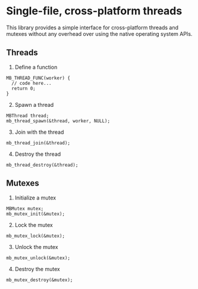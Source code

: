 # Single-file, cross-platform threads
This library provides a simple interface for cross-platform threads and mutexes without any overhead over using the native operating system APIs.

## Threads

1. Define a function
```
MB_THREAD_FUNC(worker) {
  // code here...
  return 0;
}
```

2. Spawn a thread
```
MBThread thread;
mb_thread_spawn(&thread, worker, NULL);
```

3. Join with the thread
```
mb_thread_join(&thread);
```

4. Destroy the thread
```
mb_thread_destroy(&thread);
```

## Mutexes

1. Initialize a mutex
```
MBMutex mutex;
mb_mutex_init(&mutex);
```

2. Lock the mutex
```
mb_mutex_lock(&mutex);
```

3. Unlock the mutex
```
mb_mutex_unlock(&mutex);
```

4. Destroy the mutex
```
mb_mutex_destroy(&mutex);
```
